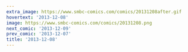 ```yaml
---
extra_image: https://www.smbc-comics.com/comics/20131208after.gif
hovertext: '2013-12-08'
image: https://www.smbc-comics.com/comics/20131208.png
next_comic: '2013-12-09'
prev_comic: '2013-12-07'
title: '2013-12-08'
---
```


